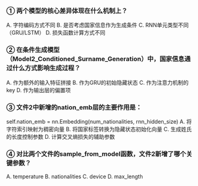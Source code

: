 ### ① 两个模型的核心差异体现在什么机制上？
A. 字符编码方式不同
B. 是否考虑国家信息作为生成条件
C. RNN单元类型不同（GRU/LSTM）
D. 损失函数计算方式不同
### ② 在条件生成模型（Model2_Conditioned_Surname_Generation）中，国家信息通过什么方式影响生成过程？
A. 作为额外的输入特征拼接
B. 作为GRU的初始隐藏状态
C. 作为注意力机制的key
D. 作为输出层的偏置项
### ③ 文件2中新增的nation_emb层的主要作用是：
self.nation_emb = nn.Embedding(num_nationalities, rnn_hidden_size)
A. 将字符索引映射为稠密向量
B. 将国家标签转换为隐藏状态初始化向量
C. 生成姓氏的长度控制参数
D. 计算交叉熵损失的辅助参数
### ④ 对比两个文件的sample_from_model函数，文件2新增了哪个关键参数？
A. temperature
B. nationalities
C. device
D. max_length

